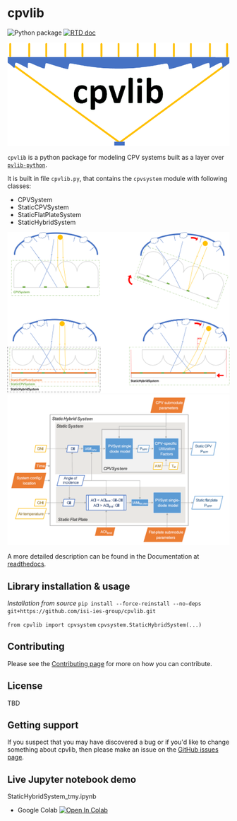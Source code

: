 # cpvlib
![Python package](https://github.com/isi-ies-group/cpvlib/workflows/Python%20package/badge.svg)
<a href="http://cpvlib.readthedocs.org/">
  <img src="https://readthedocs.org/projects/cpvlib/badge/?style=plastic" alt="RTD doc" />
</a>

<img src="docs/source/_images/cpvlib_logo.png" width="800" alt="cpvlib logo">

`cpvlib` is a python package for modeling CPV systems built as a layer over [`pvlib-python`](https://github.com/pvlib/pvlib-python).

It is built in file `cpvlib.py`, that contains the `cpvsystem` module with following classes:

* CPVSystem
* StaticCPVSystem
* StaticFlatPlateSystem
* StaticHybridSystem

<img src="docs/source/_images/cpvlib_mods.png" width="800" alt="cpvlib classes">
<img src="docs/source/_images/cpvlib_schema.png" width="800" alt="cpvlib classes schema">

A more detailed description can be found in the Documentation at [readthedocs](http://cpvlib.readthedocs.io).

## Library installation & usage

*Installation from source*
`pip install --force-reinstall --no-deps git+https://github.com/isi-ies-group/cpvlib.git`

`from cpvlib import cpvsystem`
`cpvsystem.StaticHybridSystem(...)`

## Contributing

Please see the [Contributing page](http://cpvlib.readthedocs.io/en/latest/contributing.html) for more on how you can contribute.
 
## License

TBD

## Getting support

If you suspect that you may have discovered a bug or if you'd like to
change something about cpvlib, then please make an issue on the
[GitHub issues page](https://github.com/isi-ies-group/issues).

## Live Jupyter notebook demo
StaticHybridSystem_tmy.ipynb
<!---* Binder [![Binder](https://mybinder.org/badge_logo.svg)](https://mybinder.org/v2/gh/isi-ies-group/cpvlib/master?filepath=docs/examples/StaticHybridSystem_tmy.ipynb)
--->
* Google Colab [![Open In Colab](https://colab.research.google.com/assets/colab-badge.svg)](https://colab.research.google.com/github/isi-ies-group/cpvlib/blob/master/docs/examples/StaticHybridSystem_tmy.ipynb)

<!---
*Testing dataset* [![DOI](https://zenodo.org/badge/DOI/10.5281/zenodo.3346823.svg)](https://doi.org/10.5281/zenodo.3346823)
--->
